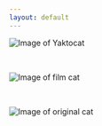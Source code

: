 ```yaml
---
layout: default
---
```


![Image of Yaktocat](https://octodex.github.com/images/yaktocat.png)

<br>

![Image of film cat](https://octodex.github.com/images/filmtocat.png)

<br>

![Image of original cat](https://octodex.github.com/images/original.png)

